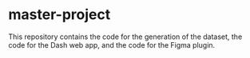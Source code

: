 # master-project

This repository contains the code for the generation of the dataset, the code for the Dash web app, and the code for the Figma plugin.
